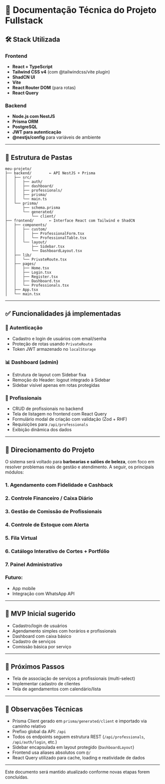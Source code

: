 # 📘 Documentação Técnica do Projeto Fullstack

## 🛠️ Stack Utilizada

### Frontend

* **React + TypeScript**
* **Tailwind CSS v4** (com @tailwindcss/vite plugin)
* **ShadCN UI**
* **Vite**
* **React Router DOM** (para rotas)
* **React Query**

### Backend

* **Node.js com NestJS**
* **Prisma ORM**
* **PostgreSQL**
* **JWT para autenticação**
* **@nestjs/config** para variáveis de ambiente

---

## 📂 Estrutura de Pastas

```
meu-projeto/
├── backend/        ← API NestJS + Prisma
│   ├── src/
│   │   ├── auth/
│   │   ├── dashboard/
│   │   ├── professionals/
│   │   ├── prisma/
│   │   └── main.ts
│   └── prisma/
│       ├── schema.prisma
│       └── generated/
│           └── client/
├── frontend/       ← Interface React com Tailwind e ShadCN
│   ├── components/
│   │   ├── custom/
│   │   │   ├── ProfessionalForm.tsx
│   │   │   └── ProfessionalTable.tsx
│   │   └── layout/
│   │       ├── Sidebar.tsx
│   │       └── DashboardLayout.tsx
│   ├── lib/
│   │   └── PrivateRoute.tsx
│   ├── pages/
│   │   ├── Home.tsx
│   │   ├── Login.tsx
│   │   ├── Register.tsx
│   │   ├── Dashboard.tsx
│   │   └── Professionals.tsx
│   ├── App.tsx
│   └── main.tsx
```

---

## ✅ Funcionalidades já implementadas

### 🔐 Autenticação

* Cadastro e login de usuários com email/senha
* Proteção de rotas usando `PrivateRoute`
* Token JWT armazenado no `localStorage`

### 📊 Dashboard (admin)

* Estrutura de layout com Sidebar fixa
* Remoção do Header: logout integrado à Sidebar
* Sidebar visível apenas em rotas protegidas

### 👥 Profissionais

* CRUD de profissionais no backend
* Tela de listagem no frontend com React Query
* Formulário modal de criação com validação (Zod + RHF)
* Requisições para `/api/professionals`
* Exibição dinâmica dos dados

---

## 🧭 Direcionamento do Projeto

O sistema será voltado para **barbearias e salões de beleza**, com foco em resolver problemas reais de gestão e atendimento. A seguir, os principais módulos:

### 1. Agendamento com Fidelidade e Cashback

### 2. Controle Financeiro / Caixa Diário

### 3. Gestão de Comissão de Profissionais

### 4. Controle de Estoque com Alerta

### 5. Fila Virtual

### 6. Catálogo Interativo de Cortes + Portfólio

### 7. Painel Administrativo

### Futuro:

* App mobile
* Integração com WhatsApp API

---

## 🎯 MVP Inicial sugerido

* Cadastro/login de usuários
* Agendamento simples com horários e profissionais
* Dashboard com caixa básico
* Cadastro de serviços
* Comissão básica por serviço

---

## 🔄 Próximos Passos

* Tela de associação de serviços a profissionais (multi-select)
* Implementar cadastro de clientes
* Tela de agendamentos com calendário/lista

---

## 🧠 Observações Técnicas

* Prisma Client gerado em `prisma/generated/client` e importado via caminho relativo
* Prefixo global da API: `/api`
* Todos os endpoints seguem estrutura REST (`/api/professionals`, `/api/auth/login`, etc.)
* Sidebar encapsulada em layout protegido (`DashboardLayout`)
* Frontend usa aliases absolutos com `@/`
* React Query utilizado para cache, loading e reatividade de dados

---

Este documento será mantido atualizado conforme novas etapas forem concluídas.

